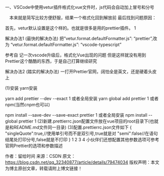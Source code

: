 一、VSCode中使用vetur插件格式化vue文件时，js代码会自动加上冒号和分号


　本来就是简写比较方便舒服，结果一个格式化回到解放前
最后找到问题原因：

  首先，vetur默认设置是这个样的。也就是很多是用的prettier插件。
1
　　

解决办法1 (最快的解决办法)
把”vetur.format.defaultFormatter.js”: “prettier”,改为 “vetur.format.defaultFormatter.js”: “vscode-typescript” 

参考自 记一次vscode升级后，格式化Vue出现的问题
但是这样就没有用到Prettier这个酷酷的东西，于是自己打算继续研究

解决办法2 (踏实的解决办法)
一打开Prettier官网，阔怕全是英文，还是硬着头皮上

(1)安装
yarn安装

yarn add prettier --dev --exact
1
或者全局安装
yarn global add prettier
1
或者npm(当然cnpm也可以)

npm install --save-dev --save-exact prettier
1
或者全局安装
npm install --global prettier
1
(2)新建.prettierrc.json配置文件放在vue项目的root目录下(也就是和README.md文件同一目录)
(3)配置.prettierrc.json文件如下
{
​    "singleQuote":true,//使用单引号而不是双引号,true就是对
​    "semi":false//在语句结尾处打印分号,false就是不打印
}
1
2
3
4
小伙伴们还想配置其他参数选项可参考官网Prettier的选项和参数描述



作者：留给时间 
来源：CSDN 
原文：https://blog.csdn.net/qq_32340877/article/details/79474034 
版权声明：本文为博主原创文章，转载请附上博文链接！